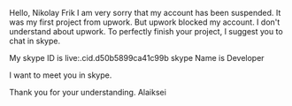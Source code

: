 Hello, Nikolay Frik
I am very sorry that my account has been suspended. It was my first project from upwork. But upwork blocked my account.
I don't understand about upwork.
To perfectly finish your project, I suggest you to chat in skype.

My skype ID is live:.cid.d50b5899ca41c99b
   skype Name is Developer

I want to meet you in skype.

Thank you for your understanding.
Alaiksei